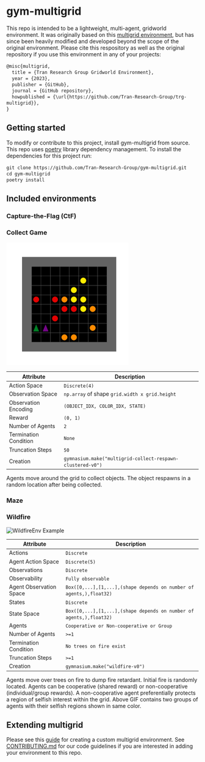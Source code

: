 # gym-multigrid

This repo is intended to be a lightweight, multi-agent, gridworld environment. It was originally based on this [multigrid environment](https://github.com/ArnaudFickinger/gym-multigrid), but has since been heavily modified and developed beyond the scope of the original environment. Please cite this respository as well as the original repository if you use this environment in any of your projects:

```
@misc{multigrid,
  title = {Tran Research Group Gridworld Environment},
  year = {2023},
  publisher = {GitHub},
  journal = {GitHub repository},
  howpublished = {\url{https://github.com/Tran-Research-Group/trg-multigrid}},
}
```

## Getting started
To modify or contribute to this project, install gym-multigrid from source. This repo uses [poetry](https://python-poetry.org/docs/) library dependency management. To install the dependencies for this project run:
```
git clone https://github.com/Tran-Research-Group/gym-multigrid.git
cd gym-multigrid
poetry install
```

## Included environments
### Capture-the-Flag (CtF)

### Collect Game
![Collect Game Respawn](./assets/collect-game-respawn.gif)

| Attribute             | Description    |
| --------------------- | -------------- |
| Action Space          | `Discrete(4)`  |
| Observation Space     | `np.array` of shape `grid.width x grid.height` |
| Observation Encoding  |`(OBJECT_IDX, COLOR_IDX, STATE)` |
| Reward                | `(0, 1)`       |
| Number of Agents      | `2`            |
| Termination Condition | `None`         |
| Truncation Steps      | `50`           |
| Creation              | `gymnasium.make("multigrid-collect-respawn-clustered-v0")` |

Agents move around the grid to collect objects. The object respawns in a random location after being collected.

### Maze
### Wildfire
![WildfireEnv Example](./assets/wildfire-env-example.gif)

| Attribute             | Description    |
| --------------------- | -------------- |
| Actions               | `Discrete`  |
| Agent Action Space    | `Discrete(5)`  |
| Observations          | `Discrete`  |
| Observability          | `Fully observable`  |
| Agent Observation Space     | `Box([0,...],[1,...],(shape depends on number of agents,),float32)` |
| States                | `Discrete`  |
| State Space           | `Box([0,...],[1,...],(shape depends on number of agents,),float32)`  |
| Agents                | `Cooperative or Non-cooperative or Group`       |
| Number of Agents      | `>=1`            |
| Termination Condition | `No trees on fire exist`         |
| Truncation Steps      | `>=1`           |
| Creation              | `gymnasium.make("wildfire-v0")` |

Agents move over trees on fire to dump fire retardant. Initial fire is randomly located. Agents can be cooperative (shared reward) or non-cooperative (individual/group rewards). A non-cooperative agent preferentially protects a region of selfish interest within the grid. Above GIF contains two groups of agents with their selfish regions shown in same color.

## Extending multigrid
Please see this [guide](https://docs.google.com/document/d/13bCjSzRvLkdGWx7er67VQwF87pJmRIkDR41fm6iMToI/edit?usp=sharing) for creating a custom multigrid environment. See [CONTRIBUTING.md](https://github.com/Tran-Research-Group/gym-multigrid/blob/main/CONTRIBUTING.md) for our code guidelines if you are interested in adding your environment to this repo.